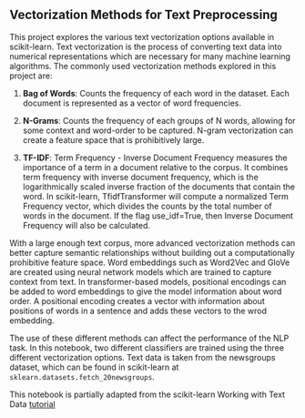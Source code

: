 ## Vectorization Methods for Text Preprocessing ##

This project explores the various text vectorization options available in scikit-learn. Text vectorization is the process of converting text data into numerical representations which are necessary for many machine learning algorithms. The commonly used vectorization methods explored in this project are:

1. **Bag of Words**: Counts the frequency of each word in the dataset. Each document is represented as a vector of word frequencies.

2. **N-Grams**: Counts the frequency of each groups of N words, allowing for some context and word-order to be captured. N-gram vectorization can create a feature space that is prohibitively large.

3. **TF-IDF**: Term Frequency - Inverse Document Frequency measures the importance of a term in a document relative to the corpus. It combines term frequency with inverse document frequency, which is the logarithmically scaled inverse fraction of the documents that contain the word. In scikit-learn, TfidfTransformer will compute a normalized Term Frequency vector, which divides the counts by the total number of words in the document. If the flag use_idf=True, then Inverse Document Frequency will also be calculated.

With a large enough text corpus, more advanced vectorization methods can better capture semantic relationships without building out a computationally prohibitive feature space. Word embeddings such as Word2Vec and GloVe are created using neural network models which are trained to capture context from text. In transformer-based models, positional encodings can be added to word embeddings to give the model information about word order. A positional encoding creates a vector with information about positions of words in a sentence and adds these vectors to the wrod embedding.

The use of these different methods can affect the performance of the NLP task. In this notebook, two different classifiers are trained using the three different vectorization options. Text data is taken from the newsgroups dataset, which can be found in scikit-learn at `sklearn.datasets.fetch_20newsgroups`.

This notebook is partially adapted from the scikit-learn Working with Text Data [tutorial](scikit-learn.org/stable/tutorial/text-analytics/working-with-text-data.html)

